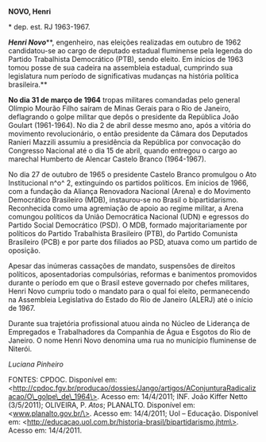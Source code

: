 **NOVO, Henri**

\* dep. est. RJ 1963-1967.

***Henri Novo*****, engenheiro, nas eleições realizadas em outubro de
1962 candidatou-se ao cargo de deputado estadual fluminense pela legenda
do Partido Trabalhista Democrático (PTB), sendo eleito. Em inícios de
1963 tomou posse de sua cadeira na assembleia estadual, cumprindo sua
legislatura num período de significativas mudanças na história política
brasileira.**

**No dia 31 de março de 1964** tropas militares comandadas pelo general
Olímpio Mourão Filho saíram de Minas Gerais para o Rio de Janeiro,
deflagrando o golpe militar que depôs o presidente da República João
Goulart (1961-1964). No dia 2 de abril desse mesmo ano, após a vitória
do movimento revolucionário, o então presidente da Câmara dos Deputados
Ranieri Mazzili assumiu a presidência da República por convocação do
Congresso Nacional até o dia 15 de abril, quando entregou o cargo ao
marechal Humberto de Alencar Castelo Branco (1964-1967).

No dia 27 de outubro de 1965 o presidente Castelo Branco promulgou o Ato
Institucional n^o^ 2, extinguindo os partidos políticos. Em inícios de
1966, com a fundação da Aliança Renovadora Nacional (Arena) e do
Movimento Democrático Brasileiro (MDB), instaurou-se no Brasil o
bipartidarismo. Reconhecida como uma agremiação de apoio ao regime
militar, a Arena comungou políticos da União Democrática Nacional (UDN)
e egressos do Partido Social Democrático (PSD). O MDB, formado
majoritariamente por políticos do Partido Trabalhista Brasileiro (PTB),
do Partido Comunista Brasileiro (PCB) e por parte dos filiados ao PSD,
atuava como um partido de oposição.

Apesar das inúmeras cassações de mandato, suspensões de direitos
políticos, aposentadorias compulsórias, reformas e banimentos promovidos
durante o período em que o Brasil esteve governado por chefes militares,
Henri Novo cumpriu todo o mandato para o qual foi eleito, permanecendo
na Assembleia Legislativa do Estado do Rio de Janeiro (ALERJ) até o
início de 1967.

Durante sua trajetória profissional atuou ainda no Núcleo de Liderança
de Empregados e Trabalhadores da Companhia de Água e Esgotos do Rio de
Janeiro. O nome Henri Novo denomina uma rua no município fluminense de
Niterói.

*Luciana Pinheiro*

FONTES: CPDOC. Disponível em:
\<http://cpdoc.fgv.br/producao/dossies/Jango/artigos/AConjunturaRadicalizacao/O\_golpe\_de\_1964\>.
Acesso em: 14/4/2011; INF. João Kiffer Netto (3/5/2011); OLIVEIRA, P.
*Atos*; PLANALTO. Disponível em: \<www.planalto.gov.br/\>. Acesso em:
14/4/2011; Uol – Educação. Disponível em:
\<http://educacao.uol.com.br/historia-brasil/bipartidarismo.jhtm\>.
Acesso em: 14/4/2011.
